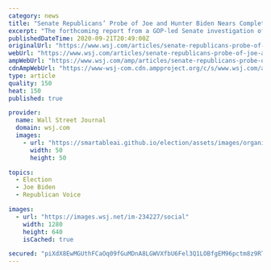 ```yaml
---
category: news
title: "Senate Republicans’ Probe of Joe and Hunter Biden Nears Completion"
excerpt: "The forthcoming report from a GOP-led Senate investigation of the work Joe Biden and his son did in Ukraine is set to renew a partisan battle over an issue that was central to President Trump’s impeachment."
publishedDateTime: 2020-09-21T20:49:00Z
originalUrl: "https://www.wsj.com/articles/senate-republicans-probe-of-joe-and-hunter-biden-nears-completion-11600720533?mod=newsviewer_click"
webUrl: "https://www.wsj.com/articles/senate-republicans-probe-of-joe-and-hunter-biden-nears-completion-11600720533?mod=newsviewer_click"
ampWebUrl: "https://www.wsj.com/amp/articles/senate-republicans-probe-of-joe-and-hunter-biden-nears-completion-11600720533"
cdnAmpWebUrl: "https://www-wsj-com.cdn.ampproject.org/c/s/www.wsj.com/amp/articles/senate-republicans-probe-of-joe-and-hunter-biden-nears-completion-11600720533"
type: article
quality: 150
heat: 150
published: true

provider:
  name: Wall Street Journal
  domain: wsj.com
  images:
    - url: "https://smartableai.github.io/election/assets/images/organizations/wsj.com-50x50.jpg"
      width: 50
      height: 50

topics:
  - Election
  - Joe Biden
  - Republican Voice

images:
  - url: "https://images.wsj.net/im-234227/social"
    width: 1280
    height: 640
    isCached: true

secured: "piXdX8EwMGUthFCaOq09fGuMDnA8LGWVXfbU6Fel3Q1LOBfgEM96pctm8z9RT4oCh/FvJLYOwzNCg3sWM4vsKkxSC+i+UQkwYpUHc95+dBHHkh7ojUSdOjyetwPty40qdItVSLdZhfO1KEC7B8kFBo8INrAd3judCnYvHqeGy8dSYh2Aqf2y6NMvZQXc+1CaGQayv5T6TQAvN1dDLlY5HU2A+KjrHXZoVS9+YreWr0kZPx2V3YqipPp9ChyBbMK3OAw390E3c+5CRC+e1ImlnBvz+JZ4IGOn5SgfGfPanDoOyerWYG7WhOXK8qwgm3Yuq6yLEnc9I7hHFQiUIJgsuyIHqOgLsjaEIg2NkfgM/p0=;SR0E/rgepoVzfOD/+C/c9g=="
---
```


